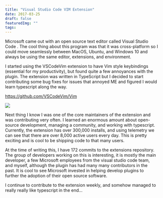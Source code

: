 ```yaml
---
title: "Visual Studio Code VIM Extension"
date: 2017-03-25
draft: false
featuredImg: ""
tags: 
---
```


Microsoft came out with an open source text editor called Visual Studio Code . The cool thing about this program was that it was cross-platform so I could move seamlessly between MacOS, Ubuntu, and Windows 10 and always be using the same editor, extensions, and environment.

I started using the VSCodeVim extension to have Vim style keybindings (essential for my productivity), but found quite a few annoyances with the plugin. The extension was written in TypeScript but I decided to start contributing some bug fixes for issues that annoyed ME and figured I would learn typescript along the way.

https://github.com/VSCodeVim/Vim

![](/vscodevim/vim1.png)

Next thing I know I was one of the core maintainers of the extension and was contributing very often. I learned an enormous amount about open-source development, managing a community, and working with typescript. Currently, the extension has over 300,000 installs, and using telemetry we can see that there are over 8,000 active users every day. This is pretty exciting and is cool to be shipping code to that many users.

At the time of writing this, I have 172 commits to the extensions repository. The group of developers working on this is interesting, it is mostly the main developer, a few Microsoft employees from the visual studio code team, and myself, although the plugin has had many many contributors in the past. It is cool to see Microsoft invested in helping develop plugins to further the adoption of their open source software.

I continue to contribute to the extension weekly, and somehow managed to really really like typescript in the end...